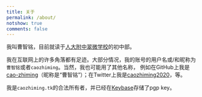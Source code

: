 ```yaml
---
title: 关于
permalink: /about/
notshow: true
comments: false
---
```


我叫曹智铭，目前就读于[人大附中翠微学校](http://www.rdfzcw.cn/)的初中部。

我在互联网上的许多角落都有足迹。大部分情况，我的账号的用户名或/和昵称为```曹智铭```或者```caozhiming```。当然，我也可能用了其他名称，
例如在GitHub上我是[cao-zhiming](http://github.com/cao-zhiming)（昵称是“曹智铭”）；在Twitter上我是[caozhiming2020](http://twitter.com/caozhiming2020)，等。

我是```caozhiming.tk```的合法所有者，并已经在[Keybase](http://keybase.io)存储了pgp key。